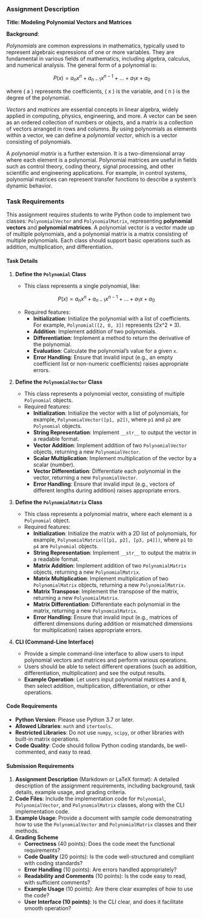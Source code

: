 ### Assignment Description

**Title: Modeling Polynomial Vectors and Matrices**

**Background**: 

*Polynomials* are common expressions in mathematics, typically used to represent algebraic expressions of one or more variables. They are fundamental in various fields of mathematics, including algebra, calculus, and numerical analysis. The general form of a polynomial is:

$$
P(x) = a_n x^n + a_{n-1} x^{n-1} + \dots + a_1 x + a_0
$$

where \( a \) represents the coefficients, \( x \) is the variable, and \( n \) is the degree of the polynomial.

*Vectors* and *matrices* are essential concepts in linear algebra, widely applied in computing, physics, engineering, and more. A vector can be seen as an ordered collection of numbers or objects, and a matrix is a collection of vectors arranged in rows and columns. By using polynomials as elements within a vector, we can define a *polynomial vector*, which is a vector consisting of polynomials.

A *polynomial matrix* is a further extension. It is a two-dimensional array where each element is a polynomial. Polynomial matrices are useful in fields such as control theory, coding theory, signal processing, and other scientific and engineering applications. For example, in control systems, polynomial matrices can represent transfer functions to describe a system’s dynamic behavior.

### Task Requirements

This assignment requires students to write Python code to implement two classes: `PolynomialVector` and `PolynomialMatrix`, representing **polynomial vectors** and **polynomial matrices**. A polynomial vector is a vector made up of multiple polynomials, and a polynomial matrix is a matrix consisting of multiple polynomials. Each class should support basic operations such as addition, multiplication, and differentiation.

#### Task Details

1. **Define the `Polynomial` Class**
   - This class represents a single polynomial, like:

   $$P(x) = a_n x^n + a_{n-1} x^{n-1} + \dots + a_1 x + a_0$$

   - Required features:
     - **Initialization**: Initialize the polynomial with a list of coefficients. For example, `Polynomial([2, 0, 3])` represents \(2x^2 + 3\).
     - **Addition**: Implement addition of two polynomials.
     - **Differentiation**: Implement a method to return the derivative of the polynomial.
     - **Evaluation**: Calculate the polynomial’s value for a given `x`.
     - **Error Handling**: Ensure that invalid input (e.g., an empty coefficient list or non-numeric coefficients) raises appropriate errors.

2. **Define the `PolynomialVector` Class**
   - This class represents a polynomial vector, consisting of multiple `Polynomial` objects.
   - Required features:
     - **Initialization**: Initialize the vector with a list of polynomials, for example, `PolynomialVector([p1, p2])`, where `p1` and `p2` are `Polynomial` objects.
     - **String Representation**: Implement `__str__` to output the vector in a readable format.
     - **Vector Addition**: Implement addition of two `PolynomialVector` objects, returning a new `PolynomialVector`.
     - **Scalar Multiplication**: Implement multiplication of the vector by a scalar (number).
     - **Vector Differentiation**: Differentiate each polynomial in the vector, returning a new `PolynomialVector`.
     - **Error Handling**: Ensure that invalid input (e.g., vectors of different lengths during addition) raises appropriate errors.

3. **Define the `PolynomialMatrix` Class**
   - This class represents a polynomial matrix, where each element is a `Polynomial` object.
   - Required features:
     - **Initialization**: Initialize the matrix with a 2D list of polynomials, for example, `PolynomialMatrix([[p1, p2], [p3, p4]])`, where `p1` to `p4` are `Polynomial` objects.
     - **String Representation**: Implement `__str__` to output the matrix in a readable format.
     - **Matrix Addition**: Implement addition of two `PolynomialMatrix` objects, returning a new `PolynomialMatrix`.
     - **Matrix Multiplication**: Implement multiplication of two `PolynomialMatrix` objects, returning a new `PolynomialMatrix`.
     - **Matrix Transpose**: Implement the transpose of the matrix, returning a new `PolynomialMatrix`.
     - **Matrix Differentiation**: Differentiate each polynomial in the matrix, returning a new `PolynomialMatrix`.
     - **Error Handling**: Ensure that invalid input (e.g., matrices of different dimensions during addition or mismatched dimensions for multiplication) raises appropriate errors.

4. **CLI (Command-Line Interface)**
   - Provide a simple command-line interface to allow users to input polynomial vectors and matrices and perform various operations.
   - Users should be able to select different operations (such as addition, differentiation, multiplication) and see the output results.
   - **Example Operation**: Let users input polynomial matrices `A` and `B`, then select addition, multiplication, differentiation, or other operations.

#### Code Requirements

- **Python Version**: Please use Python 3.7 or later.
- **Allowed Libraries**: `math` and `itertools`.
- **Restricted Libraries**: Do not use `numpy`, `scipy`, or other libraries with built-in matrix operations.
- **Code Quality**: Code should follow Python coding standards, be well-commented, and easy to read.

#### Submission Requirements

1. **Assignment Description** (Markdown or LaTeX format): A detailed description of the assignment requirements, including background, task details, example usage, and grading criteria.
2. **Code Files**: Include the implementation code for `Polynomial`, `PolynomialVector`, and `PolynomialMatrix` classes, along with the CLI implementation code.
3. **Example Usage**: Provide a document with sample code demonstrating how to use the `PolynomialVector` and `PolynomialMatrix` classes and their methods.
4. **Grading Scheme**
   - **Correctness** (40 points): Does the code meet the functional requirements?
   - **Code Quality** (20 points): Is the code well-structured and compliant with coding standards?
   - **Error Handling** (10 points): Are errors handled appropriately?
   - **Readability and Comments** (10 points): Is the code easy to read, with sufficient comments?
   - **Example Usage** (10 points): Are there clear examples of how to use the code?
   - **User Interface (10 points)**: Is the CLI clear, and does it facilitate smooth operation?

